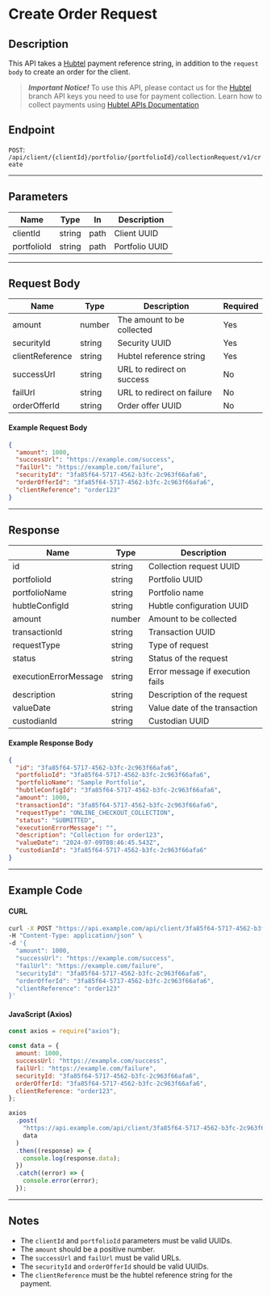 # Create Order Request

## Description

This API takes a [Hubtel](https://hubtel.com) payment reference string, in addition to the `request body` to create an order for the client.

> **_Important Notice!_**
> To use this API, please contact us for the [Hubtel](https://hubtel.com) branch API keys you need to use for payment collection.
> Learn how to collect payments using [Hubtel APIs Documentation](https://developers.hubtel.com/)

## Endpoint

`POST`: `/api/client/{clientId}/portfolio/{portfolioId}/collectionRequest/v1/create`

---

## Parameters

| Name        | Type   | In   | Description    |
| ----------- | ------ | ---- | -------------- |
| clientId    | string | path | Client UUID    |
| portfolioId | string | path | Portfolio UUID |

---

## Request Body

| Name            | Type   | Description                | Required |
| --------------- | ------ | -------------------------- | -------- |
| amount          | number | The amount to be collected | Yes      |
| securityId      | string | Security UUID              | Yes      |
| clientReference | string | Hubtel reference string    | Yes      |
| successUrl      | string | URL to redirect on success | No       |
| failUrl         | string | URL to redirect on failure | No       |
| orderOfferId    | string | Order offer UUID           | No       |

#### Example Request Body

```json
{
  "amount": 1000,
  "successUrl": "https://example.com/success",
  "failUrl": "https://example.com/failure",
  "securityId": "3fa85f64-5717-4562-b3fc-2c963f66afa6",
  "orderOfferId": "3fa85f64-5717-4562-b3fc-2c963f66afa6",
  "clientReference": "order123"
}
```

---

## Response

| Name                  | Type   | Description                      |
| --------------------- | ------ | -------------------------------- |
| id                    | string | Collection request UUID          |
| portfolioId           | string | Portfolio UUID                   |
| portfolioName         | string | Portfolio name                   |
| hubtleConfigId        | string | Hubtle configuration UUID        |
| amount                | number | Amount to be collected           |
| transactionId         | string | Transaction UUID                 |
| requestType           | string | Type of request                  |
| status                | string | Status of the request            |
| executionErrorMessage | string | Error message if execution fails |
| description           | string | Description of the request       |
| valueDate             | string | Value date of the transaction    |
| custodianId           | string | Custodian UUID                   |

#### Example Response Body

```json
{
  "id": "3fa85f64-5717-4562-b3fc-2c963f66afa6",
  "portfolioId": "3fa85f64-5717-4562-b3fc-2c963f66afa6",
  "portfolioName": "Sample Portfolio",
  "hubtleConfigId": "3fa85f64-5717-4562-b3fc-2c963f66afa6",
  "amount": 1000,
  "transactionId": "3fa85f64-5717-4562-b3fc-2c963f66afa6",
  "requestType": "ONLINE_CHECKOUT_COLLECTION",
  "status": "SUBMITTED",
  "executionErrorMessage": "",
  "description": "Collection for order123",
  "valueDate": "2024-07-09T08:46:45.543Z",
  "custodianId": "3fa85f64-5717-4562-b3fc-2c963f66afa6"
}
```

---

## Example Code

#### CURL

```bash
curl -X POST "https://api.example.com/api/client/3fa85f64-5717-4562-b3fc-2c963f66afa6/portfolio/3fa85f64-5717-4562-b3fc-2c963f66afa6/collectionRequest/v1/create" \
-H "Content-Type: application/json" \
-d '{
  "amount": 1000,
  "successUrl": "https://example.com/success",
  "failUrl": "https://example.com/failure",
  "securityId": "3fa85f64-5717-4562-b3fc-2c963f66afa6",
  "orderOfferId": "3fa85f64-5717-4562-b3fc-2c963f66afa6",
  "clientReference": "order123"
}'
```

#### JavaScript (Axios)

```javascript
const axios = require("axios");

const data = {
  amount: 1000,
  successUrl: "https://example.com/success",
  failUrl: "https://example.com/failure",
  securityId: "3fa85f64-5717-4562-b3fc-2c963f66afa6",
  orderOfferId: "3fa85f64-5717-4562-b3fc-2c963f66afa6",
  clientReference: "order123",
};

axios
  .post(
    "https://api.example.com/api/client/3fa85f64-5717-4562-b3fc-2c963f66afa6/portfolio/3fa85f64-5717-4562-b3fc-2c963f66afa6/collectionRequest/v1/create",
    data
  )
  .then((response) => {
    console.log(response.data);
  })
  .catch((error) => {
    console.error(error);
  });
```

---

## Notes

- The `clientId` and `portfolioId` parameters must be valid UUIDs.
- The `amount` should be a positive number.
- The `successUrl` and `failUrl` must be valid URLs.
- The `securityId` and `orderOfferId` should be valid UUIDs.
- The `clientReference` must be the hubtel reference string for the payment.
